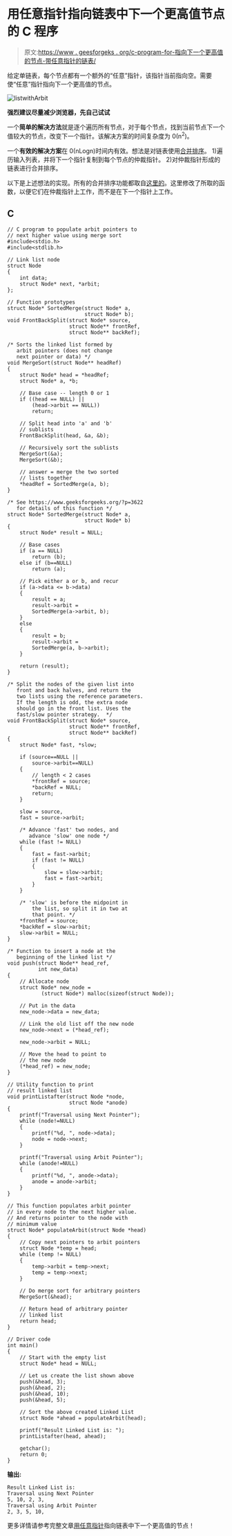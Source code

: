 # 用任意指针指向链表中下一个更高值节点的 C 程序

> 原文:[https://www . geesforgeks . org/c-program-for-指向下一个更高值的节点-带任意指针的链表/](https://www.geeksforgeeks.org/c-program-for-pointing-to-next-higher-value-node-in-a-linked-list-with-an-arbitrary-pointer/)

给定单链表，每个节点都有一个额外的“任意”指针，该指针当前指向空。需要使“任意”指针指向下一个更高值的节点。

![listwithArbit](img/8169f1fd5a3a7a6cf9da279cda5846a5.png)

**强烈建议尽量减少浏览器，先自己试试**

一个**简单的解决方法**就是逐个遍历所有节点，对于每个节点，找到当前节点下一个值较大的节点，改变下一个指针。该解决方案的时间复杂度为 0(n<sup>2</sup>)。

一个**有效的解决方案**在 0(nLogn)时间内有效。想法是对链表使用[合并排序](https://www.geeksforgeeks.org/merge-sort-for-linked-list/)。
1)遍历输入列表，并将下一个指针复制到每个节点的仲裁指针。
2)对仲裁指针形成的链表进行合并排序。

以下是上述想法的实现。所有的合并排序功能都取自[这里的](https://www.geeksforgeeks.org/merge-sort-for-linked-list/)。这里修改了所取的函数，以便它们在仲裁指针上工作，而不是在下一个指针上工作。

## C

```
// C program to populate arbit pointers to 
// next higher value using merge sort
#include<stdio.h>
#include<stdlib.h>

// Link list node 
struct Node
{
    int data;
    struct Node* next, *arbit;
};

// Function prototypes 
struct Node* SortedMerge(struct Node* a, 
                         struct Node* b);
void FrontBackSplit(struct Node* source,
                    struct Node** frontRef, 
                    struct Node** backRef);

/* Sorts the linked list formed by 
   arbit pointers (does not change 
   next pointer or data) */
void MergeSort(struct Node** headRef)
{
    struct Node* head = *headRef;
    struct Node* a, *b;

    // Base case -- length 0 or 1 
    if ((head == NULL) || 
        (head->arbit == NULL))
        return;

    // Split head into 'a' and 'b' 
    // sublists 
    FrontBackSplit(head, &a, &b);

    // Recursively sort the sublists 
    MergeSort(&a);
    MergeSort(&b);

    // answer = merge the two sorted 
    // lists together 
    *headRef = SortedMerge(a, b);
}

/* See https://www.geeksforgeeks.org/?p=3622 
   for details of this function */
struct Node* SortedMerge(struct Node* a, 
                         struct Node* b)
{
    struct Node* result = NULL;

    // Base cases 
    if (a == NULL)
        return (b);
    else if (b==NULL)
        return (a);

    // Pick either a or b, and recur 
    if (a->data <= b->data)
    {
        result = a;
        result->arbit = 
        SortedMerge(a->arbit, b);
    }
    else
    {
        result = b;
        result->arbit = 
        SortedMerge(a, b->arbit);
    }

    return (result);
}

/* Split the nodes of the given list into 
   front and back halves, and return the 
   two lists using the reference parameters.
   If the length is odd, the extra node 
   should go in the front list. Uses the 
   fast/slow pointer strategy.  */
void FrontBackSplit(struct Node* source,
                    struct Node** frontRef, 
                    struct Node** backRef)
{
    struct Node* fast, *slow;

    if (source==NULL || 
        source->arbit==NULL)
    {
        // length < 2 cases 
        *frontRef = source;
        *backRef = NULL;
        return;
    }

    slow = source,  
    fast = source->arbit;

    /* Advance 'fast' two nodes, and 
       advance 'slow' one node */
    while (fast != NULL)
    {
        fast = fast->arbit;
        if (fast != NULL)
        {
            slow = slow->arbit;
            fast = fast->arbit;
        }
    }

    /* 'slow' is before the midpoint in 
        the list, so split it in two at 
        that point. */
    *frontRef = source;
    *backRef = slow->arbit;
    slow->arbit = NULL;
}

/* Function to insert a node at the 
   beginning of the linked list */
void push(struct Node** head_ref, 
          int new_data)
{
    // Allocate node 
    struct Node* new_node =
           (struct Node*) malloc(sizeof(struct Node));

    // Put in the data  
    new_node->data = new_data;

    // Link the old list off the new node 
    new_node->next = (*head_ref);

    new_node->arbit = NULL;

    // Move the head to point to 
    // the new node 
    (*head_ref) = new_node;
}

// Utility function to print 
// result linked list
void printListafter(struct Node *node, 
                    struct Node *anode)
{
    printf("Traversal using Next Pointer");
    while (node!=NULL)
    {
        printf("%d, ", node->data);
        node = node->next;
    }

    printf("Traversal using Arbit Pointer");
    while (anode!=NULL)
    {
        printf("%d, ", anode->data);
        anode = anode->arbit;
    }
}

// This function populates arbit pointer 
// in every node to the next higher value. 
// And returns pointer to the node with
// minimum value
struct Node* populateArbit(struct Node *head)
{
    // Copy next pointers to arbit pointers
    struct Node *temp = head;
    while (temp != NULL)
    {
        temp->arbit = temp->next;
        temp = temp->next;
    }

    // Do merge sort for arbitrary pointers
    MergeSort(&head);

    // Return head of arbitrary pointer 
    // linked list
    return head;
}

// Driver code
int main()
{
    // Start with the empty list 
    struct Node* head = NULL;

    // Let us create the list shown above 
    push(&head, 3);
    push(&head, 2);
    push(&head, 10);
    push(&head, 5);

    // Sort the above created Linked List 
    struct Node *ahead = populateArbit(head);

    printf("Result Linked List is: ");
    printListafter(head, ahead);

    getchar();
    return 0;
}
```

**输出:**

```
Result Linked List is:
Traversal using Next Pointer
5, 10, 2, 3,
Traversal using Arbit Pointer
2, 3, 5, 10,
```

更多详情请参考完整文章[用任意指针](https://www.geeksforgeeks.org/point-to-next-higher-value-node-in-a-linked-list-with-an-arbitrary-pointer/)指向链表中下一个更高值的节点！
